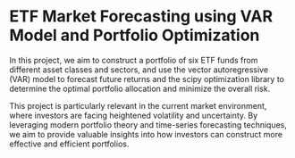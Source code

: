 # ETF Market Forecasting using VAR Model and Portfolio Optimization 
In this project, we aim to construct a portfolio of six ETF funds from different asset classes and sectors, and use the vector autoregressive (VAR) model to forecast future returns and the scipy optimization library to determine the optimal portfolio allocation and minimize the overall risk.


This project is particularly relevant in the current market environment, where investors are facing heightened volatility and uncertainty. By leveraging modern portfolio theory and time-series forecasting techniques, we aim to provide valuable insights into how investors can construct more effective and efficient portfolios. 
